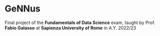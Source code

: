# GeNNus
Final project of the **Fundamentals of Data Science** exam, taught by Prof. **Fabio Galasso** at **Sapienza University of Rome** in A.Y. 2022/23

